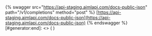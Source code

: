 [#generator:start]: <> ({ "template": "swagger" })
{% swagger src="https://api-staging.aimlapi.com/docs-public-json" path="/v1/completions" method="post" %}
[https://api-staging.aimlapi.com/docs-public-json](https://api-staging.aimlapi.com/docs-public-json)
{% endswagger %}
[#generator:end]: <> ( )